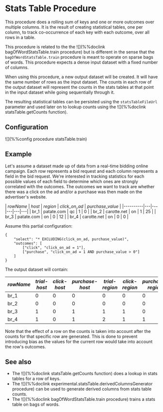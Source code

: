 # Stats Table Procedure

This procedure does a rolling sum of keys and one or more outcomes over multiple columns. It is 
the result of creating statistical tables, one per column, to track co-occurrence of each
key with each outcome, over all rows in a table.

This procedure is related to the the ![](%%doclink bagOfWordStatsTable.train procedure) but 
is different in the sense that the `bagOfWordStatsTable.train` procedure is meant to 
operate on sparse bags of words. This procedure expects a dense input dataset with a fixed
number of columns.

When using this procedure, a new output dataset will be created. It will have the same number
of rows as the input dataset. The counts in each row of the output dataset will represent 
the counts in the stats tables at that point in the input dataset while going
sequentially through it.

The resulting statistical tables can be persisted using the `statsTableFileUrl` parameter
and used later on to lookup counts using the ![](%%doclink statsTable.getCounts function).

## Configuration

![](%%config procedure statsTable.train)

## Example

Let's assume a dataset made up of data from a real-time bidding online campaign. Each row
represents a bid request and each column represents a field in the bid request. We're interested
in tracking statistics for each possible values of each field to determine which ones are 
strongly correlated with the outcomes. The outcomes we want to track are whether there was a click 
on the ad and/or a purchase was then made on the advertiser's website.


|  *rowName*   |  *host*  |  *region*  | *click_on_ad* | *purchase_value* |
|----------|---|---|---|---|---|
| br_1     | patate.com  | qc | 1 | 0 |
| br_2     | carotte.net | on | 1 | 25 |
| br_3     | patate.com | on | 0 | 12 |
| br_4     | carotte.net | on | 0 | 0 |

Assume this partial configuration:

    {
        "select": "* EXCLUDING(click_on_ad, purchase_value)",
        "outcomes": [
            ["click", "click_on_ad = 1"],
            ["purchase", "click_on_ad = 1 AND purchase_value > 0"]
        ]
    }

The output dataset will contain:

|  *rowName*   |  *trial-host*  |  *click-host* | *purchase-host* | *trial-region*  | *click-region* | *purchase-region* |
|----------|---|---|---|---|---|---|
| br_1     | 0  | 0 | 0 | 0 | 0 | 0 |
| br_2     | 0  | 0 | 0 | 0 | 0 | 0 |
| br_3     | 1  | 0 | 1 | 1 | 1 | 0 |
| br_4     | 1  | 0 | 1 | 2 | 1 | 1 |

Note that the effect of a row on the counts is taken into account after the counts
for that specific row are generated. This is done to prevent introducing bias as the
values for the current row would take into account the row's outcomes.

## See also
* The ![](%%doclink statsTable.getCounts function) does a lookup in stats tables for a row of keys.
* The ![](%%doclink experimental.statsTable.derivedColumnsGenerator procedure) can be used to generate derived columns from stats table counts.
* The ![](%%doclink bagOfWordStatsTable.train procedure) trains a stats table on bags of words.

